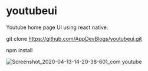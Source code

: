 # youtubeui
Youtube home page UI using react native.

git clone https://github.com/AppDevBlogs/youtubeui.git

npm install

![Screenshot_2020-04-13-14-20-38-601_com youtube](https://user-images.githubusercontent.com/63513078/79108848-d3c8b780-7d94-11ea-8308-c251b96c8d98.jpg)
